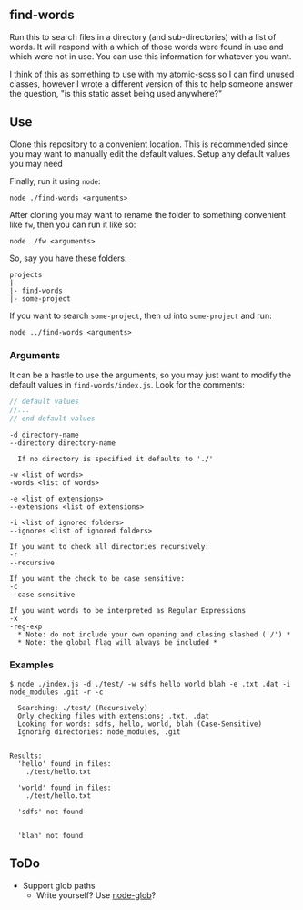 ## find-words

Run this to search files in a directory (and sub-directories) with a list of words. It will respond with a which of those words were found in use and which were not in use. You can use this information for whatever you want.

I think of this as something to use with my <a href="https://github.com/internetErik/atomic-scss" target="_blank">atomic-scss</a> so I can find unused classes, however I wrote a different version of this to help someone answer the question, "is this static asset being used anywhere?"

## Use

Clone this repository to a convenient location. This is recommended since you may want to manually edit the default values. Setup any default values you may need 

Finally, run it using `node`:

```
node ./find-words <arguments>
```

After cloning you may want to rename the folder to something convenient like `fw`, then you can run it like so:

```
node ./fw <arguments>
```

So, say you have these folders:

```
projects
|
|- find-words
|- some-project
```

If you want to search `some-project`, then `cd` into `some-project` and run:

```
node ../find-words <arguments>
```

### Arguments

It can be a hastle to use the arguments, so you may just want to modify the default values in `find-words/index.js`. Look for the comments:

```JavaScript
// default values
//...
// end default values
```

```
-d directory-name
--directory directory-name

  If no directory is specified it defaults to './'

-w <list of words>
-words <list of words>

-e <list of extensions>
--extensions <list of extensions>

-i <list of ignored folders>
--ignores <list of ignored folders>

If you want to check all directories recursively:
-r
--recursive

If you want the check to be case sensitive:
-c
--case-sensitive

If you want words to be interpreted as Regular Expressions
-x
-reg-exp
  * Note: do not include your own opening and closing slashed ('/') *
  * Note: the global flag will always be included *

```


### Examples

```
$ node ./index.js -d ./test/ -w sdfs hello world blah -e .txt .dat -i node_modules .git -r -c

  Searching: ./test/ (Recursively)
  Only checking files with extensions: .txt, .dat
  Looking for words: sdfs, hello, world, blah (Case-Sensitive)
  Ignoring directories: node_modules, .git


Results:
  'hello' found in files:
    ./test/hello.txt

  'world' found in files:
    ./test/hello.txt

  'sdfs' not found


  'blah' not found

```

## ToDo

* Support glob paths
  * Write yourself? Use <a href="https://github.com/isaacs/node-glob" target="_blank">node-glob</a>?

